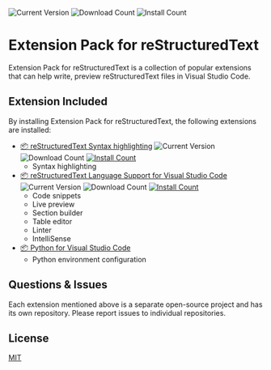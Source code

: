 ![Current Version](https://img.shields.io/visual-studio-marketplace/v/lextudio.restructuredtext-pack.svg?style=flat-square) ![Download Count](https://img.shields.io/visual-studio-marketplace/d/lextudio.restructuredtext-pack.svg?style=flat-square) ![Install Count](https://img.shields.io/visual-studio-marketplace/i/lextudio.restructuredtext-pack.svg?style=flat-square)

# Extension Pack for reStructuredText

Extension Pack for reStructuredText is a collection of popular extensions that can help write, preview reStructuredText files in Visual Studio Code.

## Extension Included

By installing Extension Pack for reStructuredText, the following extensions are installed:

- [📦 reStructuredText Syntax highlighting](https://marketplace.visualstudio.com/items?itemName=trond-snekvik.simple-rst) ![Current Version](https://img.shields.io/visual-studio-marketplace/v/trond-snekvik.simple-rst.svg?style=flat-square) ![Download Count](https://img.shields.io/visual-studio-marketplace/d/trond-snekvik.simple-rst.svg?style=flat-square) [![Install Count](https://img.shields.io/visual-studio-marketplace/i/trond-snekvik.simple-rst.svg?style=flat-square)](https://github.com/trond-snekvik/vscode-rst)
    - Syntax highlighting
- [📦 reStructuredText Language Support for Visual Studio Code](https://marketplace.visualstudio.com/items?itemName=lextudio.restructuredtext) ![Current Version](https://img.shields.io/visual-studio-marketplace/v/lextudio.restructuredtext.svg?style=flat-square) ![Download Count](https://img.shields.io/visual-studio-marketplace/d/lextudio.restructuredtext.svg?style=flat-square) [![Install Count](https://img.shields.io/visual-studio-marketplace/i/lextudio.restructuredtext.svg?style=flat-square)](https://github.com/vscode-restructuredtext/vscode-restructuredtext)
    - Code snippets
    - Live preview
    - Section builder
    - Table editor
    - Linter
    - IntelliSense
- [📦 Python for Visual Studio Code](https://marketplace.visualstudio.com/items?itemName=ms-python.python)
    - Python environment configuration

## Questions & Issues

Each extension mentioned above is a separate open-source project and has its own repository. Please report issues to individual repositories.

## License

[MIT](https://github.com/lextudio/vscode-restructuredtext-pack/blob/master/LICENSE.txt)
